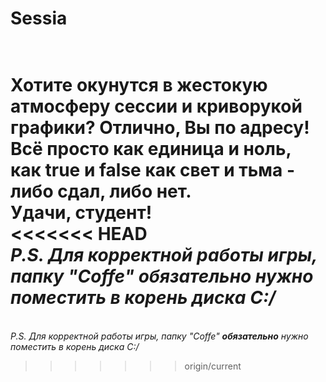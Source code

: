 ﻿# Sessia
<br>Хотите окунутся в жестокую атмосферу сессии и криворукой графики? Отлично, Вы по адресу! 
<br>Всё просто как единица и ноль, как true и false как свет и тьма - либо сдал, либо нет.
<br>Удачи, студент!</br>
<<<<<<< HEAD
<br><h7><i>P.S. Для корректной работы игры, папку "Coffe" <b>обязательно</b> нужно поместить в корень диска С:/</i></h7></br>
=======
<br><h7><i>P.S. Для корректной работы игры, папку "Coffe" <b>обязательно</b> нужно поместить в корень диска C:/</i></h7></br>
>>>>>>> origin/current
